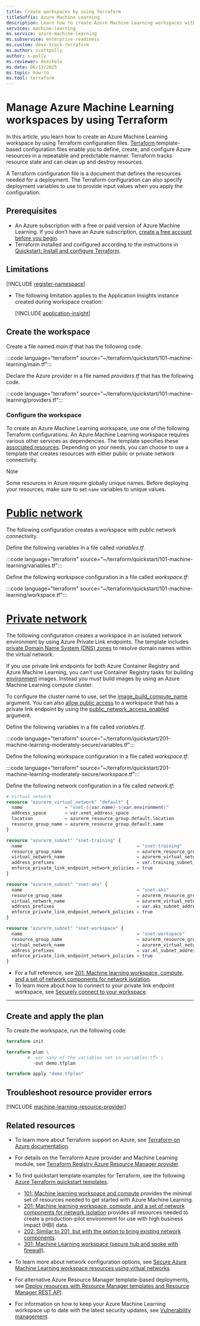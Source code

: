 ```yaml
---
title: Create workspaces by using Terraform
titleSuffix: Azure Machine Learning
description: Learn how to create Azure Machine Learning workspaces with public or private connectivity by using Terraform.
services: machine-learning
ms.service: azure-machine-learning
ms.subservice: enterprise-readiness
ms.custom: devx-track-terraform
ms.author: scottpolly
author: s-polly
ms.reviewer: deeikele
ms.date: 06/13/2025
ms.topic: how-to
ms.tool: terraform
---
```


# Manage Azure Machine Learning workspaces by using Terraform

In this article, you learn how to create an Azure Machine Learning workspace by using Terraform configuration files. [Terraform](/azure/developer/terraform/) template-based configuration files enable you to define, create, and configure Azure resources in a repeatable and predictable manner. Terraform tracks resource state and can clean up and destroy resources.

A Terraform configuration file is a document that defines the resources needed for a deployment. The Terraform configuration can also specify deployment variables to use to provide input values when you apply the configuration.

## Prerequisites

- An Azure subscription with a free or paid version of Azure Machine Learning. If you don't have an Azure subscription, [create a free account before you begin](https://azure.microsoft.com/pricing/purchase-options/azure-account?cid=msft_learn).
- Terraform installed and configured according to the instructions in [Quickstart: Install and configure Terraform](/azure/developer/terraform/quickstart-configure).
<!--- [Azure CLI](/cli/azure/install-azure-cli) installed.-->

## Limitations

[!INCLUDE [register-namespace](includes/machine-learning-register-namespace.md)]

- The following limitation applies to the Application Insights instance created during workspace creation:

  [!INCLUDE [application-insight](includes/machine-learning-application-insight.md)]

## Create the workspace

Create a file named *main.tf* that has the following code.

:::code language="terraform" source="~/terraform/quickstart/101-machine-learning/main.tf":::

Declare the Azure provider in a file named *providers.tf* that has the following code.

:::code language="terraform" source="~/terraform/quickstart/101-machine-learning/providers.tf":::

### Configure the workspace

To create an Azure Machine Learning workspace, use one of the following Terraform configurations. An Azure Machine Learning workspace requires various other services as dependencies. The template specifies these [associated resources](./concept-workspace.md#associated-resources). Depending on your needs, you can choose to use a template that creates resources with either public or private network connectivity.

> [!NOTE]
> Some resources in Azure require globally unique names. Before deploying your resources, make sure to set `name` variables to unique values.

# [Public network](#tab/publicworkspace)

The following configuration creates a workspace with public network connectivity.

Define the following variables in a file called *variables.tf*.

:::code language="terraform" source="~/terraform/quickstart/101-machine-learning/variables.tf":::

Define the following workspace configuration in a file called *workspace.tf*:

:::code language="terraform" source="~/terraform/quickstart/101-machine-learning/workspace.tf":::

# [Private network](#tab/privateworkspace)

The following configuration creates a workspace in an isolated network environment by using Azure Private Link endpoints. The template includes [private Domain Name System (DNS) zones](/azure/dns/private-dns-privatednszone) to resolve domain names within the virtual network.

If you use private link endpoints for both Azure Container Registry and Azure Machine Learning, you can't use Container Registry tasks for building [environment](/python/api/azure-ai-ml/azure.ai.ml.entities.environment) images. Instead you must build images by using an Azure Machine Learning compute cluster.

To configure the cluster name to use, set the [image_build_compute_name](https://registry.terraform.io/providers/hashicorp/azurerm/latest/docs/resources/machine_learning_workspace) argument. You can also [allow public access](./how-to-configure-private-link.md?tabs=python#enable-public-access) to a workspace that has a private link endpoint by using the [public_network_access_enabled](https://registry.terraform.io/providers/hashicorp/azurerm/latest/docs/resources/machine_learning_workspace) argument.

Define the following variables in a file called *variables.tf*.

:::code language="terraform" source="~/terraform/quickstart/201-machine-learning-moderately-secure/variables.tf":::

Define the following workspace configuration in a file called *workspace.tf*:

:::code language="terraform" source="~/terraform/quickstart/201-machine-learning-moderately-secure/workspace.tf":::

Define the following network configuration in a file called *network.tf*:

```terraform
# Virtual network
resource "azurerm_virtual_network" "default" {
  name                = "vnet-${var.name}-${var.environment}"
  address_space       = var.vnet_address_space
  location            = azurerm_resource_group.default.location
  resource_group_name = azurerm_resource_group.default.name
}

resource "azurerm_subnet" "snet-training" {
  name                                           = "snet-training"
  resource_group_name                            = azurerm_resource_group.default.name
  virtual_network_name                           = azurerm_virtual_network.default.name
  address_prefixes                               = var.training_subnet_address_space
  enforce_private_link_endpoint_network_policies = true
}

resource "azurerm_subnet" "snet-aks" {
  name                                           = "snet-aks"
  resource_group_name                            = azurerm_resource_group.default.name
  virtual_network_name                           = azurerm_virtual_network.default.name
  address_prefixes                               = var.aks_subnet_address_space
  enforce_private_link_endpoint_network_policies = true
}

resource "azurerm_subnet" "snet-workspace" {
  name                                           = "snet-workspace"
  resource_group_name                            = azurerm_resource_group.default.name
  virtual_network_name                           = azurerm_virtual_network.default.name
  address_prefixes                               = var.ml_subnet_address_space
  enforce_private_link_endpoint_network_policies = true
}
```

- For a full reference, see [201: Machine learning workspace, compute, and a set of network components for network isolation](https://github.com/Azure/terraform/blob/master/quickstart/201-machine-learning-moderately-secure/network.tf).
- To learn more about how to connect to your private link endpoint workspace, see [Securely connect to your workspace](./how-to-secure-workspace-vnet.md#securely-connect-to-your-workspace).

---

## Create and apply the plan

To create the workspace, run the following code:

```terraform
terraform init

terraform plan \
        # -var <any of the variables set in variables.tf> \
          -out demo.tfplan

terraform apply "demo.tfplan"
```

## Troubleshoot resource provider errors

[!INCLUDE [machine-learning-resource-provider](includes/machine-learning-resource-provider.md)]

## Related resources

- To learn more about Terraform support on Azure, see [Terraform on Azure documentation](/azure/developer/terraform/).
- For details on the Terraform Azure provider and Machine Learning module, see [Terraform Registry Azure Resource Manager provider](https://registry.terraform.io/providers/hashicorp/azurerm/latest/docs/resources/machine_learning_workspace).
- To find quickstart template examples for Terraform, see the following [Azure Terraform quickstart templates](https://github.com/Azure/terraform/tree/master/quickstart).
  
  - [101: Machine learning workspace and compute](https://github.com/Azure/terraform/tree/master/quickstart/101-machine-learning) provides the minimal set of resources needed to get started with Azure Machine Learning.
  - [201: Machine learning workspace, compute, and a set of network components for network isolation](https://github.com/Azure/terraform/tree/master/quickstart/201-machine-learning-moderately-secure) provides all resources needed to create a production-pilot environment for use with high business impact (HBI) data.
  - [202: Similar to 201, but with the option to bring existing network components](https://github.com/Azure/terraform/tree/master/quickstart/202-machine-learning-moderately-secure-existing-VNet).
  - [301: Machine Learning workspace (secure hub and spoke with firewall)](https://github.com/azure/terraform/tree/master/quickstart/301-machine-learning-hub-spoke-secure).
  
- To learn more about network configuration options, see [Secure Azure Machine Learning workspace resources using virtual networks](./how-to-network-security-overview.md).
- For alternative Azure Resource Manager template-based deployments, see [Deploy resources with Resource Manager templates and Resource Manager REST API](/azure/azure-resource-manager/templates/deploy-rest).
- For information on how to keep your Azure Machine Learning workspace up to date with the latest security updates, see [Vulnerability management](concept-vulnerability-management.md).
